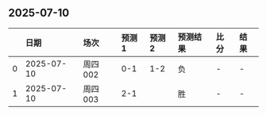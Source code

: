 

## 2025-07-10

|    | 日期         | 场次    | 预测1   | 预测2   | 预测结果   | 比分   | 结果   |
|---:|:-----------|:------|:------|:------|:-------|:-----|:-----|
|  0 | 2025-07-10 | 周四002 | 0-1   | 1-2   | 负      | -    | -    |
|  1 | 2025-07-10 | 周四003 | 2-1   |       | 胜      | -    | -    |

